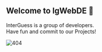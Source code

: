 ## Welcome to IgWebDE 👋
InterGuess is a group of developers.<br>
Have fun and commit to our Projects!

![404](https://media.discordapp.net/attachments/826725787495038987/1038890809078055194/image.png)
